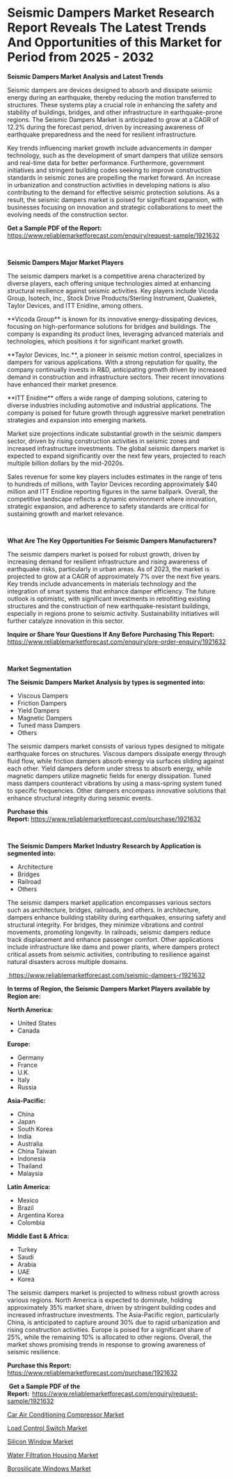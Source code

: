 <p><h1>Seismic Dampers Market Research Report Reveals The Latest Trends And Opportunities of this Market for Period from 2025 - 2032</h1></p><p><strong>Seismic Dampers Market Analysis and Latest Trends</strong></p>
<p><p>Seismic dampers are devices designed to absorb and dissipate seismic energy during an earthquake, thereby reducing the motion transferred to structures. These systems play a crucial role in enhancing the safety and stability of buildings, bridges, and other infrastructure in earthquake-prone regions. The Seismic Dampers Market is anticipated to grow at a CAGR of 12.2% during the forecast period, driven by increasing awareness of earthquake preparedness and the need for resilient infrastructure.</p><p>Key trends influencing market growth include advancements in damper technology, such as the development of smart dampers that utilize sensors and real-time data for better performance. Furthermore, government initiatives and stringent building codes seeking to improve construction standards in seismic zones are propelling the market forward. An increase in urbanization and construction activities in developing nations is also contributing to the demand for effective seismic protection solutions. As a result, the seismic dampers market is poised for significant expansion, with businesses focusing on innovation and strategic collaborations to meet the evolving needs of the construction sector.</p></p>
<p><strong>Get a Sample PDF of the Report:&nbsp;</strong> <a href="https://www.reliablemarketforecast.com/enquiry/request-sample/1921632?utm_campaign=1890&utm_medium=2&utm_source=Github&utm_content=ia&utm_term=10042025&utm_id=seismic-dampers">https://www.reliablemarketforecast.com/enquiry/request-sample/1921632</a></p>
<p>&nbsp;</p>
<p><strong>Seismic Dampers Major Market Players</strong></p>
<p><p>The seismic dampers market is a competitive arena characterized by diverse players, each offering unique technologies aimed at enhancing structural resilience against seismic activities. Key players include Vicoda Group, Isotech, Inc., Stock Drive Products/Sterling Instrument, Quaketek, Taylor Devices, and ITT Enidine, among others.</p><p>**Vicoda Group** is known for its innovative energy-dissipating devices, focusing on high-performance solutions for bridges and buildings. The company is expanding its product lines, leveraging advanced materials and technologies, which positions it for significant market growth.</p><p>**Taylor Devices, Inc.**, a pioneer in seismic motion control, specializes in dampers for various applications. With a strong reputation for quality, the company continually invests in R&D, anticipating growth driven by increased demand in construction and infrastructure sectors. Their recent innovations have enhanced their market presence.</p><p>**ITT Enidine** offers a wide range of damping solutions, catering to diverse industries including automotive and industrial applications. The company is poised for future growth through aggressive market penetration strategies and expansion into emerging markets.</p><p>Market size projections indicate substantial growth in the seismic dampers sector, driven by rising construction activities in seismic zones and increased infrastructure investments. The global seismic dampers market is expected to expand significantly over the next few years, projected to reach multiple billion dollars by the mid-2020s.</p><p>Sales revenue for some key players includes estimates in the range of tens to hundreds of millions, with Taylor Devices recording approximately $40 million and ITT Enidine reporting figures in the same ballpark. Overall, the competitive landscape reflects a dynamic environment where innovation, strategic expansion, and adherence to safety standards are critical for sustaining growth and market relevance.</p></p>
<p>&nbsp;</p>
<p><strong>What Are The Key Opportunities For Seismic Dampers Manufacturers?</strong></p>
<p><p>The seismic dampers market is poised for robust growth, driven by increasing demand for resilient infrastructure and rising awareness of earthquake risks, particularly in urban areas. As of 2023, the market is projected to grow at a CAGR of approximately 7% over the next five years. Key trends include advancements in materials technology and the integration of smart systems that enhance damper efficiency. The future outlook is optimistic, with significant investments in retrofitting existing structures and the construction of new earthquake-resistant buildings, especially in regions prone to seismic activity. Sustainability initiatives will further catalyze innovation in this sector.</p></p>
<p><strong>Inquire or Share Your Questions If Any Before Purchasing This Report:</strong> <a href="https://www.reliablemarketforecast.com/enquiry/pre-order-enquiry/1921632?utm_campaign=1890&utm_medium=2&utm_source=Github&utm_content=ia&utm_term=10042025&utm_id=seismic-dampers">https://www.reliablemarketforecast.com/enquiry/pre-order-enquiry/1921632</a></p>
<p>&nbsp;</p>
<p><strong>Market Segmentation</strong></p>
<p><strong>The Seismic Dampers Market Analysis by types is segmented into:</strong></p>
<p><ul><li>Viscous Dampers</li><li>Friction Dampers</li><li>Yield Dampers</li><li>Magnetic Dampers</li><li>Tuned mass Dampers</li><li>Others</li></ul></p>
<p><p>The seismic dampers market consists of various types designed to mitigate earthquake forces on structures. Viscous dampers dissipate energy through fluid flow, while friction dampers absorb energy via surfaces sliding against each other. Yield dampers deform under stress to absorb energy, while magnetic dampers utilize magnetic fields for energy dissipation. Tuned mass dampers counteract vibrations by using a mass-spring system tuned to specific frequencies. Other dampers encompass innovative solutions that enhance structural integrity during seismic events.</p></p>
<p><strong>Purchase this Report:&nbsp;</strong><a href="https://www.reliablemarketforecast.com/purchase/1921632?utm_campaign=1890&utm_medium=2&utm_source=Github&utm_content=ia&utm_term=10042025&utm_id=seismic-dampers">https://www.reliablemarketforecast.com/purchase/1921632</a></p>
<p>&nbsp;</p>
<p><strong>The Seismic Dampers Market Industry Research by Application is segmented into:</strong></p>
<p><ul><li>Architecture</li><li>Bridges</li><li>Railroad</li><li>Others</li></ul></p>
<p><p>The seismic dampers market application encompasses various sectors such as architecture, bridges, railroads, and others. In architecture, dampers enhance building stability during earthquakes, ensuring safety and structural integrity. For bridges, they minimize vibrations and control movements, promoting longevity. In railroads, seismic dampers reduce track displacement and enhance passenger comfort. Other applications include infrastructure like dams and power plants, where dampers protect critical assets from seismic activities, contributing to resilience against natural disasters across multiple domains.</p></p>
<p><a href="https://www.reliablemarketforecast.com/seismic-dampers-r1921632?utm_campaign=1890&utm_medium=2&utm_source=Github&utm_content=ia&utm_term=10042025&utm_id=seismic-dampers">&nbsp;https://www.reliablemarketforecast.com/seismic-dampers-r1921632</a></p>
<p><strong>In terms of Region, the Seismic Dampers Market Players available by Region are:</strong></p>
<p>
    <p> <strong> North America: </strong>
        <ul>
            <li>United States</li>
            <li>Canada</li>
        </ul>
        </p> 
    <p> <strong> Europe: </strong>
        <ul>
            <li>Germany</li>
            <li>France</li>
            <li>U.K.</li>
            <li>Italy</li>
            <li>Russia</li>
        </ul>
        </p> 
    <p> <strong> Asia-Pacific: </strong>
        <ul>
            <li>China</li>
            <li>Japan</li>
            <li>South Korea</li>
            <li>India</li>
            <li>Australia</li>
            <li>China Taiwan</li>
            <li>Indonesia</li>
            <li>Thailand</li>
            <li>Malaysia</li>
        </ul>
        </p> 
    <p> <strong> Latin America: </strong>
        <ul>
            <li>Mexico</li>
            <li>Brazil</li>
            <li>Argentina Korea</li>
            <li>Colombia</li>
        </ul>
        </p> 
    <p> <strong> Middle East & Africa: </strong>
        <ul>
            <li>Turkey</li>
            <li>Saudi</li>
            <li>Arabia</li>
            <li>UAE</li>
            <li>Korea</li>
        </ul>
    </p>
    </p>
<p><p>The seismic dampers market is projected to witness robust growth across various regions. North America is expected to dominate, holding approximately 35% market share, driven by stringent building codes and increased infrastructure investments. The Asia-Pacific region, particularly China, is anticipated to capture around 30% due to rapid urbanization and rising construction activities. Europe is poised for a significant share of 25%, while the remaining 10% is allocated to other regions. Overall, the market shows promising trends in response to growing awareness of seismic resilience.</p></p>
<p><strong>Purchase this Report: </strong><a href="https://www.reliablemarketforecast.com/purchase/1921632?utm_campaign=1890&utm_medium=2&utm_source=Github&utm_content=ia&utm_term=10042025&utm_id=seismic-dampers">https://www.reliablemarketforecast.com/purchase/1921632</a></p>
<p>&nbsp;<strong>Get a Sample PDF of the Report:&nbsp;&nbsp;</strong><a href="https://www.reliablemarketforecast.com/enquiry/request-sample/1921632?utm_campaign=1890&utm_medium=2&utm_source=Github&utm_content=ia&utm_term=10042025&utm_id=seismic-dampers">https://www.reliablemarketforecast.com/enquiry/request-sample/1921632</a></p>
<p><strong></strong></p>
<p><p><a href="https://github.com/raaschadonle/Market-Research-Report-List-1/blob/main/car-air-conditioning-compressor-market.md?utm_campaign=1890&utm_medium=2&utm_source=Github&utm_content=ia&utm_term=10042025&utm_id=seismic-dampers">Car Air Conditioning Compressor Market</a></p><p><a href="https://github.com/ritooesiaba/Market-Research-Report-List-1/blob/main/load-control-switch-market.md?utm_campaign=1890&utm_medium=2&utm_source=Github&utm_content=ia&utm_term=10042025&utm_id=seismic-dampers">Load Control Switch Market</a></p><p><a href="https://github.com/sawrovpipolo/Market-Research-Report-List-1/blob/main/silicon-window-market.md?utm_campaign=1890&utm_medium=2&utm_source=Github&utm_content=ia&utm_term=10042025&utm_id=seismic-dampers">Silicon Window Market</a></p><p><a href="https://github.com/elvutedipela/Market-Research-Report-List-1/blob/main/water-filtration-housing-market.md?utm_campaign=1890&utm_medium=2&utm_source=Github&utm_content=ia&utm_term=10042025&utm_id=seismic-dampers">Water Filtration Housing Market</a></p><p><a href="https://github.com/aarajlyre/Market-Research-Report-List-1/blob/main/borosilicate-windows-market.md?utm_campaign=1890&utm_medium=2&utm_source=Github&utm_content=ia&utm_term=10042025&utm_id=seismic-dampers">Borosilicate Windows Market</a></p></p>
